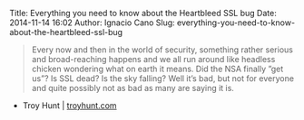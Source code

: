 Title: Everything you need to know about the Heartbleed SSL bug
Date: 2014-11-14 16:02
Author: Ignacio Cano
Slug: everything-you-need-to-know-about-the-heartbleed-ssl-bug

> Every now and then in the world of security, something rather serious
> and broad-reaching happens and we all run around like headless chicken
> wondering what on earth it means. Did the NSA finally ”get us”? Is SSL
> dead? Is the sky falling? Well it’s bad, but not for everyone and
> quite possibly not as bad as many are saying it is.

- Troy Hunt | [troyhunt.com][]

  [troyhunt.com]: http://www.troyhunt.com/2014/04/everything-you-need-to-know-about.html
    "Everything you need to know about the Heartbleed SSL bug"
